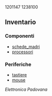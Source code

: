 1201147 1238100

## Inventario

### Componenti

- [schede_madri](./componenti/schede_madri.md)
- [processori](./componenti/processori.md)

### Periferiche

- [tastiere](./periferiche/tastiere.md)
- [mouse](./periferiche/mouse.md)

*Elettronica Padovana*